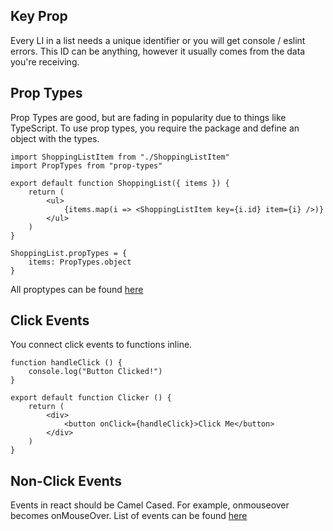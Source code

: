 ## Key Prop
Every LI in a list needs a unique identifier or you will get console / eslint errors. This ID can be anything, however it usually comes from the data you're receiving.

## Prop Types
Prop Types are good, but are fading in popularity due to things like TypeScript. To use prop types, you require the package and define an object with the types.
```
import ShoppingListItem from "./ShoppingListItem"
import PropTypes from "prop-types"

export default function ShoppingList({ items }) {
    return (
        <ul>
            {items.map(i => <ShoppingListItem key={i.id} item={i} />)}
        </ul>
    )
}

ShoppingList.propTypes = {
    items: PropTypes.object
}
```
All proptypes can be found [here](https://legacy.reactjs.org/docs/typechecking-with-proptypes.html)

## Click Events
You connect click events to functions inline.
```
function handleClick () {
    console.log("Button Clicked!")
}

export default function Clicker () {
    return (
        <div>
            <button onClick={handleClick}>Click Me</button>
        </div>
    )
}
```

## Non-Click Events
Events in react should be Camel Cased. For example, onmouseover becomes onMouseOver.
List of events can be found [here](https://developer.mozilla.org/en-US/docs/Web/Events)
